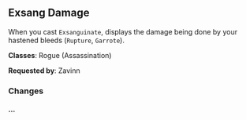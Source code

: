## Exsang Damage

When you cast `Exsanguinate`, displays the damage being done by your hastened
bleeds (`Rupture`, `Garrote`).

**Classes**: Rogue (Assassination)

**Requested by**: Zavinn

### Changes

#### ...
